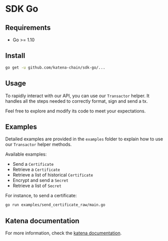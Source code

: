 # SDK Go

## Requirements

- Go >= 1.10

## Install

```bash
go get -u github.com/katena-chain/sdk-go/...
```

## Usage

To rapidly interact with our API, you can use our `Transactor` helper. It handles all the steps needed to correctly
format, sign and send a tx.

Feel free to explore and modify its code to meet your expectations.

## Examples

Detailed examples are provided in the `examples` folder to explain how to use our `Transactor` helper methods.

Available examples:
* Send a `Certificate`
* Retrieve a `Certificate`
* Retrieve a list of historical `Certificate`
* Encrypt and send a `Secret`
* Retrieve a list of `Secret`

For instance, to send a certificate:
```bash
go run examples/send_certificate_raw/main.go
```

## Katena documentation

For more information, check the [katena documentation](https://doc.katena.transchain.io).